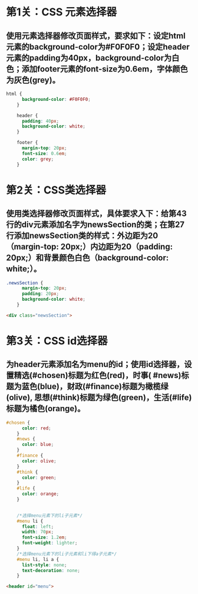 # 第1关：CSS 元素选择器

## 使用元素选择器修改页面样式，要求如下：设定html元素的background-color为#F0F0F0；设定header元素的padding为40px，background-color为白色；添加footer元素的font-size为0.6em，字体颜色为灰色(grey)。

```css
html {
      background-color: #F0F0F0;
    }

    header {
      padding: 40px;
      background-color: white;
    }

    footer {
      margin-top: 20px;
      font-size: 0.6em;
      color: grey;
    }
```


# 第2关：CSS类选择器

## 使用类选择器修改页面样式，具体要求入下：给第43行的div元素添加名字为newsSection的类；在第27行添加newsSection类的样式：外边距为20（margin-top: 20px;）内边距为20（padding: 20px;）和背景颜色白色（background-color: white;）。

```css
.newsSection {
      margin-top: 20px;
      padding: 20px;
      background-color: white;
    }
```
```html
<div class="newsSection">
```


# 第3关：CSS id选择器

## 为header元素添加名为menu的id；使用id选择器，设置精选(#chosen)标题为红色(red)，时事( #news)标题为蓝色(blue)，财政(#finance)标题为橄榄绿(olive), 思想(#think)标题为绿色(green)，生活(#life)标题为橘色(orange)。

```css
#chosen {
      color: red;
    }
    #news {
      color: blue;
    }
    #finance {
      color: olive;
    }
    #think {
      color: green;
    }
    #life {
      color: orange;
    }
    

    /*选择menu元素下的li子元素*/
    #menu li {
      float: left;
      width: 70px;
      font-size: 1.2em;
      font-weight: lighter;
    }
    /*选择menu元素下的li子元素和li下得a子元素*/
    #menu li, li a {
      list-style: none;
      text-decoration: none;
    }
```

```html
<header id="menu">
```